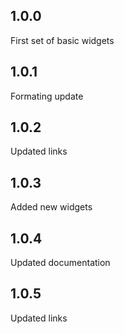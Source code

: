 ## 1.0.0

First set of basic widgets

## 1.0.1

Formating update

## 1.0.2

Updated links

## 1.0.3

Added new widgets

## 1.0.4

Updated documentation

## 1.0.5

Updated links

